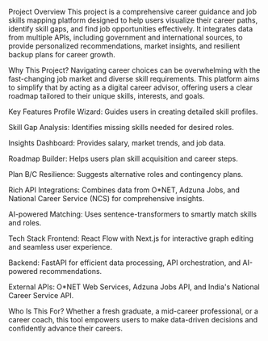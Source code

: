 Project Overview
This project is a comprehensive career guidance and job skills mapping platform designed to help users visualize their career paths, identify skill gaps, and find job opportunities effectively. It integrates data from multiple APIs, including government and international sources, to provide personalized recommendations, market insights, and resilient backup plans for career growth.

Why This Project?
Navigating career choices can be overwhelming with the fast-changing job market and diverse skill requirements. This platform aims to simplify that by acting as a digital career advisor, offering users a clear roadmap tailored to their unique skills, interests, and goals.

Key Features
Profile Wizard: Guides users in creating detailed skill profiles.

Skill Gap Analysis: Identifies missing skills needed for desired roles.

Insights Dashboard: Provides salary, market trends, and job data.

Roadmap Builder: Helps users plan skill acquisition and career steps.

Plan B/C Resilience: Suggests alternative roles and contingency plans.

Rich API Integrations: Combines data from O*NET, Adzuna Jobs, and National Career Service (NCS) for comprehensive insights.

AI-powered Matching: Uses sentence-transformers to smartly match skills and roles.

Tech Stack
Frontend: React Flow with Next.js for interactive graph editing and seamless user experience.

Backend: FastAPI for efficient data processing, API orchestration, and AI-powered recommendations.

External APIs: O*NET Web Services, Adzuna Jobs API, and India's National Career Service API.

Who Is This For?
Whether a fresh graduate, a mid-career professional, or a career coach, this tool empowers users to make data-driven decisions and confidently advance their careers.
